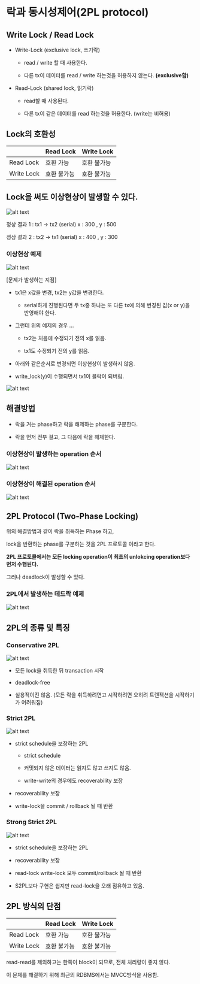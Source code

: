 # 락과 동시성제어(2PL protocol)

## Write Lock / Read Lock

- Write-Lock (exclusive lock, 쓰기락)

    - read / write 할 때 사용한다. 

    - 다른 tx이 데이터를 read / write 하는것을 허용하지 않는다.
      **(exclusive함)**

- Read-Lock (shared lock, 읽기락)

    - read할 때 사용된다.

    - 다른 tx이 같은 데이터를 read 하는것을 허용한다.
      (write는 비허용)

## Lock의 호환성

|            | Read Lock   | Write Lock |
|------------|-------------|------------|
| Read Lock  | 호환 가능    | 호환 불가능 |
| Write Lock | 호환 불가능  | 호환 불가능 |

## Lock을 써도 이상현상이 발생할 수 있다.

![alt text](img/5/image.png)

정상 결과 1 : tx1 -> tx2 (serial)   x : 300 , y : 500

졍상 결과 2 : tx2 -> tx1 (serial)   x : 400 , y : 300  

### 이상현상 예제

![alt text](img/5/image-1.png)

[문제가 발생하는 지점]

- tx1은 x값을 변경, tx2는 y값을 변경한다. 

    - serial하게 진행된다면 두 tx중 하나는 또 다른 tx에 의해 변경된 값(x or y)을 반영해야 한다.

- 그런데 위의 예제의 경우 ... 

    - tx2는 처음에 수정되기 전의 x를 읽음.

    - tx1도 수정되기 전의 y를 읽음.

- 아래와 같은순서로 변경되면 이상현상이 발생하지 않음. 

- write_lock(y)이 수행되면서 tx1이 블락이 되버림.

![alt text](img/5/image-5.png)

## 해결방법

- 락을 거는 phase하고 락을 해제하는 phase를 구분한다.

- 락을 먼저 전부 걸고, 그 다음에 락을 해제한다.

### 이상현상이 발생하는 operation 순서
![alt text](img/5/image-3.png)

### 이상현상이 해결된 operation 순서
![alt text](img/5/image-4.png)

## 2PL Protocol (Two-Phase Locking)

위의 해결방법과 같이 락을 취득하는 Phase 하고, 

lock을 반환하는 phase를 구분하는 것을 2PL 프로토콜 이라고 한다. 

**2PL 프로토콜에서는 모든 locking operation이 최초의 unlokcing operation보다 먼저 수행된다.**

그러나 deadlock이 발생할 수 있다.

### 2PL에서 발생하는 데드락 예제

![alt text](img/5/image-6.png)

## 2PL의 종류 및 특징

### Conservative 2PL

![alt text](img/5/image-7.png)

- 모든 lock을 취득한 뒤 transaction 시작

- deadlock-free

- 실용적이진 않음. 
  (모든 락을 취득하려면고 시작하려면 오히려 트랜잭션을 시작하기가 어려워짐)

### Strict 2PL

![alt text](img/5/image-8.png)

- strict schedule을 보장하는 2PL 

    - strict schedule 
    
    - 커밋되지 않은 데이터는 읽지도 않고 쓰지도 않음. 
    
    - write-write의 경우에도 recoverability 보장

- recoverability 보장

- write-lock을 commit / rollback 될 때 반환

### Strong Strict 2PL

![alt text](img/5/image-9.png)


- strict schedule을 보장하는 2PL

- recoverability 보장

- read-lock write-lock 모두 commit/rollback 될 때 반환

- S2PL보다 구현은 쉽지만 read-lock을 오래 점유하고 있음.

## 2PL 방식의 단점

|            | Read Lock   | Write Lock |
|------------|-------------|------------|
| Read Lock  | 호환 가능    | 호환 불가능 |
| Write Lock | 호환 불가능  | 호환 불가능 |


read-read를 제외하고는 한쪽이 block이 되므로, 전체 처리량이 좋지 않다.

이 문제를 해결하기 위해 최근의 RDBMS에서는 MVCC방식을 사용함.